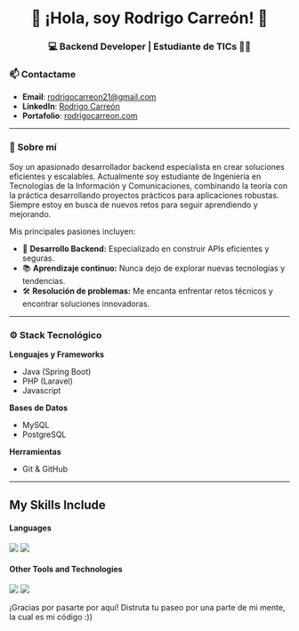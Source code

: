 <h1 align="center">👋 ¡Hola, soy Rodrigo Carreón! 🚀</h1>
<h3 align="center">💻 Backend Developer | Estudiante de TICs 👨‍💻</h3>

### 📫 Contactame
- **Email**: rodrigocarreon21@gmail.com
- **LinkedIn**: [Rodrigo Carreón](https://www.linkedin.com/in/rodrigocarreon)
- **Portafolio**: [rodrigocarreon.com](https://www.rodrigocarreon.com)

---

### 🎯 Sobre mí
Soy un apasionado desarrollador backend especialista en crear soluciones eficientes y escalables. Actualmente soy estudiante de Ingeniería en Tecnologías de la Información y Comunicaciones, combinando la teoría con la práctica desarrollando proyectos prácticos para aplicaciones robustas. Siempre estoy en busca de nuevos retos para seguir aprendiendo y mejorando.

Mis principales pasiones incluyen:
- 🌱 **Desarrollo Backend:** Especializado en construir APIs eficientes y seguras.
- 📚 **Aprendizaje continuo:** Nunca dejo de explorar nuevas tecnologías y tendencias.
- 🛠️ **Resolución de problemas:** Me encanta enfrentar retos técnicos y encontrar soluciones innovadoras.

---

### ⚙️ Stack Tecnológico

**Lenguajes y Frameworks**  
- Java (Spring Boot)  
- PHP (Laravel)  
- Javascript

**Bases de Datos**  
- MySQL  
- PostgreSQL

**Herramientas**  
- Git & GitHub  

---
## My Skills Include

<h4> Languages </h4>
<span> 
  <img src="https://img.shields.io/badge/JavaScript-F7DF1E?style=for-the-badge&logo=javascript&logoColor=black">
  <img src="https://img.shields.io/badge/Java-ED8B00?style=for-the-badge&logo=java&logoColor=white">
</span>


<h4> Other Tools and Technologies </h4>
<span>
  <img src="https://img.shields.io/badge/Git-F05032?style=for-the-badge&logo=git&logoColor=white">
  <img src="https://img.shields.io/badge/Notion-%23000000.svg?style=for-the-badge&logo=notion&logoColor=white">
</span>


¡Gracias por pasarte por aquí! Distruta tu paseo por una parte de mi mente, la cual es mi código :))
